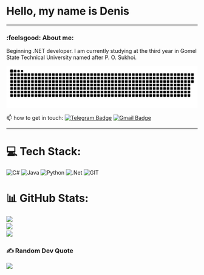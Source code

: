 # Hello, my name is Denis

---

### :feelsgood: About me:

Beginning .NET developer. I am currently studying at the third year in Gomel State Technical University named after P. O. Sukhoi. 

<p align="center">
 <img width="600" src="github-snake.svg" alt="snake"/>
</p>

:mailbox: how to get in touch: [![Telegram Badge](https://img.shields.io/badge/-happySt0ne-blue?style=flat&logo=Telegram&logoColor=white)](https://t.me/HAPPY_STONE) [![Gmail Badge](https://img.shields.io/badge/-Gmail-red?style=flat&logo=Gmail&logoColor=white)](mailto:konovalchuk.denis@gmail.com)

---

# 💻 Tech Stack:
![C#](https://img.shields.io/badge/c%23-%23239120.svg?style=for-the-badge&logo=c-sharp&logoColor=white) ![Java](https://img.shields.io/badge/java-%23ED8B00.svg?style=for-the-badge&logo=java&logoColor=white) ![Python](https://img.shields.io/badge/python-3670A0?style=for-the-badge&logo=python&logoColor=ffdd54) ![.Net](https://img.shields.io/badge/.NET-5C2D91?style=for-the-badge&logo=.net&logoColor=white) ![GIT](https://img.shields.io/badge/Git-fc6d26?style=for-the-badge&logo=git&logoColor=white)
# 📊 GitHub Stats:
![](https://github-readme-stats.vercel.app/api?username=happySt0ne&theme=dark&hide_border=false&include_all_commits=false&count_private=false)<br/>
![](https://github-readme-streak-stats.herokuapp.com/?user=happySt0ne&theme=dark&hide_border=false)<br/>
![](https://github-readme-stats.vercel.app/api/top-langs/?username=happySt0ne&theme=dark&hide_border=false&include_all_commits=false&count_private=false&layout=compact)

### ✍️ Random Dev Quote
![](https://quotes-github-readme.vercel.app/api?type=horizontal&theme=merko)